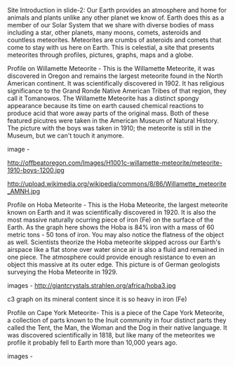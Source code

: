 
Site Introduction in slide-2:
Our Earth provides an atmosphere and home for animals and plants unlike any other planet we know of. Earth does this as a member of our Solar System that we share with diverse bodies of mass including a star, other planets, many moons, comets, asteroids and countless meteorites. Meteorites are crumbs of asteroids and comets that come to stay with us here on Earth. This is celestial, a site that presents meteorites through profiles, pictures, graphs, maps and a globe.

Profile on Willamette Meteorite -
This is the Willamette Meteorite, it was discovered in Oregon and remains the largest meteorite found in the North American continent. It was scientifically discovered in 1902. It has religious significance to the Grand Ronde Native American Tribes of that region, they call it Tomanowos. The Willamette Meteorite has a distinct spongy appearance because its time on earth caused chemical reactions to produce acid that wore away parts of the original mass. Both of these featured picutres were taken in the American Museum of Natural History. The picture with the boys was taken in 1910; the meteorite is still in the Museum, but we can't touch it anymore.

image -

http://offbeatoregon.com/Images/H1001c-willamette-meteorite/meteorite-1910-boys-1200.jpg

http://upload.wikimedia.org/wikipedia/commons/8/86/Willamette_meteorite_AMNH.jpg


Profile on Hoba Meteorite -
 This is the Hoba Meteorite, the largest meteorite known on Earth and it was scientifically discovered in 1920. It is also the most massive naturally ocurring piece of iron (Fe) on the surface of the Earth. As the graph here shows the Hoba is 84% iron with a mass of 60 metric tons - 50 tons of iron. You may also notice the flatness of the object as well. Scientists theorize the Hoba meteorite skipped across our Earth's airspace like a flat stone over water since air is also a fluid and remained in one piece. The atmosphere could provide enough resistance to even an object this massive at its outer edge. This picture is of German geologists surveying the Hoba Meteorite in 1929.

images -
http://giantcrystals.strahlen.org/africa/hoba3.jpg

c3 graph on its mineral content since it is so heavy in iron (Fe)

Profile on Cape York Meteorite-
This is a piece of the Cape York Meteorite, a collection of parts known to the Inuit community in four distinct parts they called the Tent, the Man, the Woman and the Dog in their native language. It was discovered scientifically in 1818, but like many of the meteorites we profile it probably fell to Earth more than 10,000 years ago.

images -

